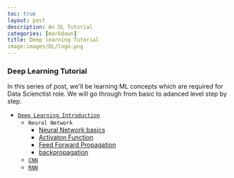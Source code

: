 ```yaml
---
toc: true
layout: post
description: An DL Tutorial
categories: [markdown]
title: Deep learning Tutorial
image:images/DL/logo.png
---
```


### Deep Learning Tutorial

In this series of post, we'll be learning ML concepts which are required for Data Scienctist role.
We will go through from basic to adanced level step by step. 

- [`Deep Learning Introduction`](https://github.com/fastai/fastpages)
	- `Neural Network`
		- [Neural Network basics](https://github.com/smsrikanthreddy/deep_learning/blob/main/Understanding_Artificial_Neural_Networks(ANN).ipynb)
		- [Activaton Function](https://github.com/smsrikanthreddy/deep_learning/blob/main/Activation_Functions.ipynb)
		- [Feed Forward Propagation](https://github.com/smsrikanthreddy/deep_learning/blob/main/NN_Feedforward.ipynb)
		- [backpropagation](https://github.com/smsrikanthreddy/deep_learning/blob/main/NN_backpropagation.ipynb)
	- [`CNN`]()
	- [`RNN`]()
